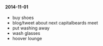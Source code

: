#### 2014-11-01 ####

- buy shoes
- blog/tweet about next capitalbeards meet
- put washing away
- wash glasses
- hoover lounge
